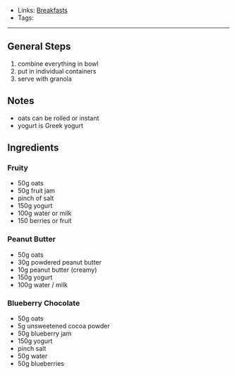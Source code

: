 - Links: [Breakfasts](Breakfasts/Breakfasts.md)
- Tags: 

---
## General Steps
1. combine everything in bowl
2. put in individual containers
3. serve with granola
## Notes
- oats can be rolled or instant
- yogurt is Greek yogurt
## Ingredients
### Fruity
- 50g oats
- 50g fruit jam
- pinch of salt
- 150g yogurt
- 100g water or milk
- 150 berries or fruit
### Peanut Butter
- 50g oats
- 30g powdered peanut butter
- 10g peanut butter (creamy)
- 150g yogurt
- 100g water / milk
### Blueberry Chocolate
- 50g oats
- 5g unsweetened cocoa powder
- 50g blueberry jam
- 150g yogurt
- pinch salt
- 50g water
- 50g blueberries
